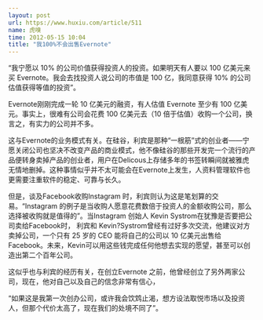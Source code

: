 ```yaml
---
layout: post
url: https://www.huxiu.com/article/511
name: 虎嗅
time: 2012-05-15 10:04
title: "我100%不会出售Evernote"
---
```

“我宁愿以 10% 的公司价值获得投资人的投资。如果明天有人要以 100 亿美元来买 Evernote。我会去找投资人说公司的市值是 100 亿，我同意获得 10% 的公司估值获得等值的投资”。

Evernote刚刚完成一轮 10 亿美元的融资，有人估值 Evernote 至少有 100 亿美元。事实上，很难有公司会花费 100 亿美元去（10 倍于估值）收购一个公司，换言之，有实力的公司并不多。

这与Evernote的业务模式有关。在硅谷，利宾是那种“一根筋”式的创业者——宁愿关闭公司也坚决不改变产品的商业模式，他不像硅谷的那些开发完一个流行的产品便转身卖掉产品的创业者，用户在Delicous上存储多年的书签转瞬间就被雅虎无情地删掉。这种事情似乎并不太可能会在Evernote上发生，人资料管理软件也更需要注重软件的稳定、可靠与长久。

但是，谈及Facebook收购Instagram 时，利宾则认为这是笔划算的交易。“Instagram 的例子是当收购人愿意花费数倍于投资人的金额收购公司，那么选择被收购就是值得的”。当Instagram 创始人 Kevin Systrom在犹豫是否要把公司卖给Facebook时， 利宾和 Kevin?Systrom曾经有过好多次交流，他建议对方卖掉公司，一个只有 25 岁的 CEO 能将自己的公司以 10 亿美元出售给 Facebook。未来，Kevin可以用这些钱完成任何他想去实现的愿望，甚至可以创造出第二个百年公司。

这似乎也与利宾的经历有关，在创立Evernote 之前，他曾经创立了另外两家公司，现在，他对自己以及自己的信念非常有信心，

“如果这是我第一次创办公司，或许我会饮鸩止渴，想方设法取悦市场以及投资人，但那个代价太高了，现在我们的处境不同了”。

